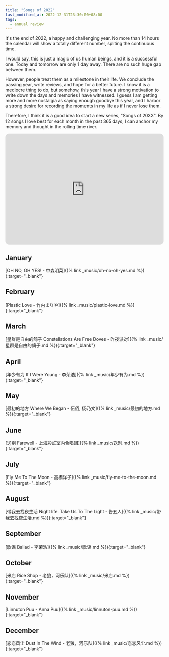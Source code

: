 ```yaml
---
title: "Songs of 2022"
last_modified_at: 2022-12-31T23:30:00+08:00
tags:
  - annual review
---
```


It's the end of 2022, a happy and challenging year. No more than 14 hours the calendar will show a totally different number, spliting the continuous time.

I would say, this is just a magic of us human beings, and it is a successful one. Today and tomorrow are only 1 day away. There are no such huge gap between them.

However, people treat them as a milestone in their life. We conclude the passing year, write reviews, and hope for a better future. I know it is a mediocre thing to do, but somehow, this year I have a strong motivation to write down the days and memories I have witnessed. I guess I am getting more and more nostalgia as saying enough goodbye this year, and I harbor a strong desire for recording the moments in my life as if I never lose them.

Therefore, I think it is a good idea to start a new series, "Songs of 20XX". By 12 songs I love best for each month in the past 365 days, I can anchor my memory and thought in the rolling time river.

<iframe style="border-radius:12px" src="https://open.spotify.com/embed/playlist/5S5VZjF6BpOb8Dwkh3E7Ej?utm_source=generator" width="100%" height="352" frameBorder="0" allowfullscreen="" allow="autoplay; clipboard-write; encrypted-media; fullscreen; picture-in-picture" loading="lazy"></iframe>

## January
[OH NO, OH YES! - 中森明菜]({% link _music/oh-no-oh-yes.md %}){:target="_blank"}

## February
[Plastic Love - 竹内まりや]({% link _music/plastic-love.md %}){:target="_blank"}

## March
[星群是自由的鸽子 Constellations Are Free Doves - 昨夜派对]({% link _music/星群是自由的鸽子.md %}){:target="_blank"}

## April
[年少有为 If I Were Young - 李荣浩]({% link _music/年少有为.md %}){:target="_blank"}

## May
[最初的地方 Where We Began - 伍佰, 杨乃文]({% link _music/最初的地方.md %}){:target="_blank"}


## June
[送别 Farewell - 上海彩虹室内合唱团]({% link _music/送别.md %}){:target="_blank"}


## July
[Fly Me To The Moon - 高橋洋子]({% link _music/fly-me-to-the-moon.md %}){:target="_blank"}

## August
[带我去找夜生活 Night life. Take Us To The Light - 告五人]({% link _music/带我去找夜生活.md %}){:target="_blank"}


## September
[歌谣 Ballad - 李荣浩]({% link _music/歌谣.md %}){:target="_blank"}


## October
[米店 Rice Shop - 老狼，河乐队]({% link _music/米店.md %}){:target="_blank"}


## November
[Linnuton Puu - Anna Puu]({% link _music/linnuton-puu.md %}){:target="_blank"}


## December
[恋恋风尘 Dust In The Wind - 老狼，河乐队]({% link _music/恋恋风尘.md %}){:target="_blank"}
